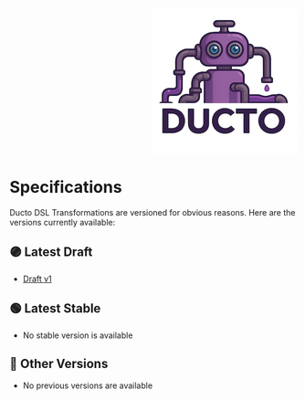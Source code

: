 <!--suppress HtmlDeprecatedAttribute -->
<p align="right">
    <a href="https://github.com/tommed" title="See Project Ducto">
        <img src="../assets/ducto-logo-small.png" alt="A part of Project Ducto"/>
    </a>
</p>

# Specifications

Ducto DSL Transformations are versioned for obvious reasons. Here are the versions currently available:

## 🟣 Latest Draft

- [Draft v1](./spec-v1.md)

## 🟢 Latest Stable

- No stable version is available

##  🔘 Other Versions

- No previous versions are available